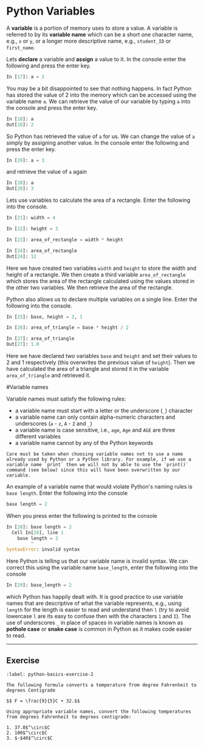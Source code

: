 # Python Variables

A **variable** is a portion of memory uses to store a value. A variable is referred to by its **variable name** which can be a short one character name, e.g., `x` or `y`, or a longer more descriptive name, e.g., `student_ID` or `first_name`. 

Lets **declare** a variable and **assign** a value to it. In the console enter the following and press the enter key.

```python
In [17]: a = 2
```

You may be a bit disappointed to see that nothing happens. In fact Python has stored the value of 2 into the memory which can be accessed using the variable name `a`. We can retrieve the value of our variable by typing `a` into the console and press the enter key.

```python
In [18]: a
Out[18]: 2
```

So Python has retrieved the value of `a` for us. We can change the value of `a` simply by assigning another value. In the console enter the following and press the enter key.

```python
In [19]: a = 3
```

and retrieve the value of `a` again

```python
In [20]: a
Out[20]: 3
```

Lets use variables to calculate the area of a rectangle. Enter the following into the console.

```python
In [21]: width = 4

In [22]: height = 3

In [23]: area_of_rectangle = width * height

In [24]: area_of_rectangle
Out[24]: 12
```

Here we have created two variables `width` and `height` to store the width and height of a rectangle. We then create a third variable `area_of_rectangle` which stores the area of the rectangle calculated using the values stored in the other two variables. We then retrieve the area of the rectangle.

Python also allows us to declare multiple variables on a single line. Enter the following into the console.

```python
In [25]: base, height = 2, 1

In [26]: area_of_triangle = base * height / 2

In [27]: area_of_triangle
Out[27]: 1.0
```

Here we have declared two variables `base` and `height` and set their values to 2 and 1 respectively (this overwrites the previous value of `height`). Then we have calculated the area of a triangle and stored it in the variable `area_of_triangle` and retrieved it.

#Variable names

Variable names must satisfy the following rules:

- a variable name must start with a letter or the underscore (`_`) character
- a variable name can only contain alpha-numeric characters and underscores (`a` - `z`, `A` - `Z` and `_`)
- a variable name is case sensitive, i.e., `age`, `Age` and `AGE` are three different variables
- a variable name cannot by any of the Python keywords

```{important}
Care must be taken when choosing variable names not to use a name already used by Python or a Python library. For example, if we use a variable name `print` then we will not by able to use the `print()` command (see below) since this will have been overwritten by our variable. 
```

An example of a variable name that would violate Python's naming rules is `base length`. Enter the following into the console

```python
base length = 2
```

When you press enter the following is printed to the console

```python
In [28]: base length = 2
  Cell In[28], line 1
    base length = 2
         ^
SyntaxError: invalid syntax
```

Here Python is telling us that our variable name is invalid syntax. We can correct this using the variable name `base_length`, enter the following into the console

```python
In [29]: base_length = 2
```

which Python has happily dealt with. It is good practice to use variable names that are descriptive of what the variable represents, e.g., using `length` for the length is easier to read and understand then `l` (try to avoid lowercase `l` are its easy to confuse then with the characters `1` and `I`). The use of underscores `_` in place of spaces in variable names is known as **pothole case** or **snake case** is common in Python as it makes code easier to read.

---

## Exercise

```{exercise}
:label: python-basics-exercise-2

The following formula converts a temperature from degree Fahrenheit to degrees Centigrade

$$ F = \frac{9}{5}C + 32.$$

Using appropriate variable names, convert the following temperatures from degrees Fahrenheit to degrees centigrade:

1. 37.8$^\circ$C
2. 100$^\circ$C
3. $-$40$^\circ$C
```
